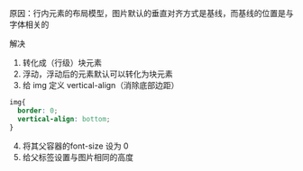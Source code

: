 原因：行内元素的布局模型，图片默认的垂直对齐方式是基线，而基线的位置是与字体相关的

解决
1. 转化成（行级）块元素
2. 浮动，浮动后的元素默认可以转化为块元素
3. 给 img 定义 vertical-align（消除底部边距）
  ```css
  img{    
    border: 0;    
    vertical-align: bottom;
  }
  ```
4. 将其父容器的font-size 设为 0
5. 给父标签设置与图片相同的高度


